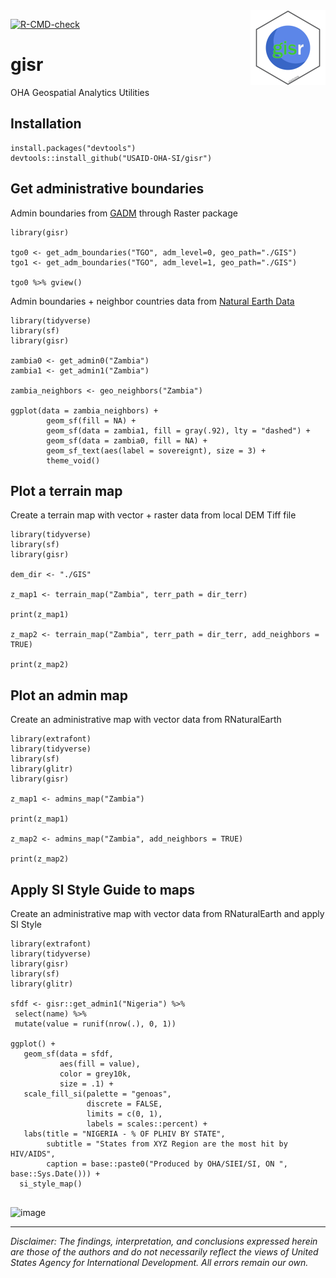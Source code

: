 <img src='man/figures/logo.png' align="right" height="120" />

[![R-CMD-check](https://github.com/USAID-OHA-SI/gisr/workflows/R-CMD-check/badge.svg)](https://github.com/USAID-OHA-SI/gisr/actions)

# gisr
OHA Geospatial Analytics Utilities

## Installation

```{r}
install.packages("devtools")
devtools::install_github("USAID-OHA-SI/gisr")
```
    
## Get administrative boundaries 
 
Admin boundaries from [GADM](https://gadm.org/download_country_v3.html) through Raster package

```{r}
library(gisr)

tgo0 <- get_adm_boundaries("TGO", adm_level=0, geo_path="./GIS")
tgo1 <- get_adm_boundaries("TGO", adm_level=1, geo_path="./GIS")

tgo0 %>% gview()
```

Admin boundaries + neighbor countries data from [Natural Earth Data](https://www.naturalearthdata.com/)


```{r}
library(tidyverse)
library(sf)
library(gisr)

zambia0 <- get_admin0("Zambia") 
zambia1 <- get_admin1("Zambia") 

zambia_neighbors <- geo_neighbors("Zambia") 

ggplot(data = zambia_neighbors) +
        geom_sf(fill = NA) +
        geom_sf(data = zambia1, fill = gray(.92), lty = "dashed") +
        geom_sf(data = zambia0, fill = NA) +
        geom_sf_text(aes(label = sovereignt), size = 3) +
        theme_void()
```


## Plot a terrain map 

Create a terrain map with vector + raster data from local DEM Tiff file

```{r}
library(tidyverse)
library(sf)
library(gisr)

dem_dir <- "./GIS"

z_map1 <- terrain_map("Zambia", terr_path = dir_terr)

print(z_map1)

z_map2 <- terrain_map("Zambia", terr_path = dir_terr, add_neighbors = TRUE) 
    
print(z_map2)

```


## Plot an admin map 

Create an administrative map with vector data from RNaturalEarth

```{r}
library(extrafont)
library(tidyverse)
library(sf)
library(glitr)
library(gisr)

z_map1 <- admins_map("Zambia")

print(z_map1)

z_map2 <- admins_map("Zambia", add_neighbors = TRUE) 
    
print(z_map2)

```

## Apply SI Style Guide to maps 

Create an administrative map with vector data from RNaturalEarth and apply SI Style

```{r}
library(extrafont)
library(tidyverse)
library(gisr)
library(sf)
library(glitr)

sfdf <- gisr::get_admin1("Nigeria") %>%
 select(name) %>%
 mutate(value = runif(nrow(.), 0, 1))

ggplot() +
   geom_sf(data = sfdf,
           aes(fill = value),
           color = grey10k,
           size = .1) +
   scale_fill_si(palette = "genoas",
                 discrete = FALSE,
                 limits = c(0, 1),
                 labels = scales::percent) +
   labs(title = "NIGERIA - % OF PLHIV BY STATE",
        subtitle = "States from XYZ Region are the most hit by HIV/AIDS",
        caption = base::paste0("Produced by OHA/SIEI/SI, ON ", base::Sys.Date())) +
  si_style_map()
  
```
  
![image](https://user-images.githubusercontent.com/3952707/125997981-73a84f04-5f23-48f4-a77a-fceb4b158f76.png)

---

*Disclaimer: The findings, interpretation, and conclusions expressed herein are those of the authors and do not necessarily reflect the views of United States Agency for International Development. All errors remain our own.*

